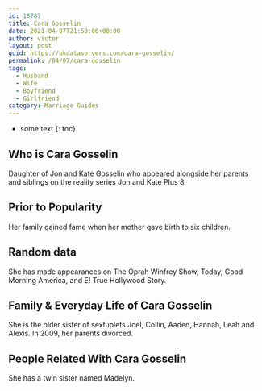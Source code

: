 ```yaml
---
id: 18787
title: Cara Gosselin
date: 2021-04-07T21:50:06+00:00
author: victor
layout: post
guid: https://ukdataservers.com/cara-gosselin/
permalink: /04/07/cara-gosselin
tags:
  - Husband
  - Wife
  - Boyfriend
  - Girlfriend
category: Marriage Guides
---
```


* some text
{: toc}


## Who is Cara Gosselin



Daughter of Jon and Kate Gosselin who appeared alongside her parents and siblings on the reality series Jon and Kate Plus 8.

                
                
                
## Prior to Popularity



Her family gained fame when her mother gave birth to six children.

                
                
                
## Random data



She has made appearances on The Oprah Winfrey Show, Today, Good Morning America, and E! True Hollywood Story.

                
                
                
## Family & Everyday Life of Cara Gosselin



She is the older sister of sextuplets Joel, Collin, Aaden, Hannah, Leah and Alexis. In 2009, her parents divorced.

                
                
                
## People Related With Cara Gosselin



She has a twin sister named Madelyn.

                
              
            
          
          
          